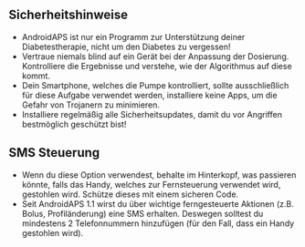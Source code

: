 ## Sicherheitshinweise  
  
* AndroidAPS ist nur ein Programm zur Unterstützung deiner Diabetestherapie, nicht um den Diabetes zu vergessen!   
* Vertraue niemals blind auf ein Gerät bei der Anpassung der Dosierung. Kontrolliere die Ergebnisse und verstehe, wie der Algorithmus auf diese kommt.   
* Dein Smartphone, welches die Pumpe kontrolliert, sollte ausschließlich für diese Aufgabe verwendet werden, installiere keine Apps, um die Gefahr von Trojanern zu minimieren.   
* Installiere regelmäßig alle Sicherheitsupdates, damit du vor Angriffen bestmöglich geschützt bist!   
## SMS Steuerung  
   
* Wenn du diese Option verwendest, behalte im Hinterkopf, was passieren könnte, falls das Handy, welches zur Fernsteuerung verwendet wird, gestohlen wird. Schütze dieses mit einem sicheren Code.   
* Seit AndroidAPS 1.1 wirst du über wichtige ferngesteuerte Aktionen (z.B. Bolus, Profiländerung) eine SMS erhalten. Deswegen solltest du mindestens 2 Telefonnummern hinzufügen (für den Fall, dass ein Handy gestohlen wird).   
